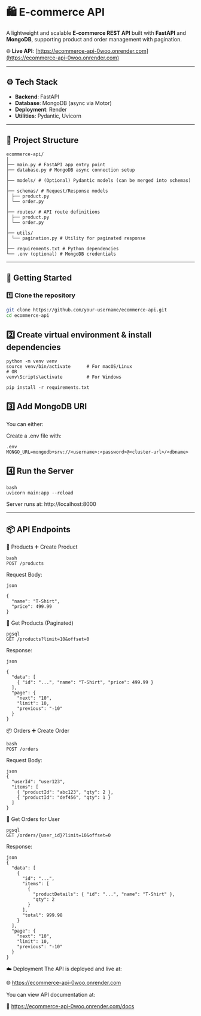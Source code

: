 # 🛍️ E-commerce API

A lightweight and scalable **E-commerce REST API** built with **FastAPI** and **MongoDB**, supporting product and order management with pagination.

🌐 **Live API**: [https://ecommerce-api-0woo.onrender.com](https://ecommerce-api-0woo.onrender.com)

---

## ⚙️ Tech Stack

- **Backend**: FastAPI
- **Database**: MongoDB (async via Motor)
- **Deployment**: Render
- **Utilities**: Pydantic, Uvicorn

---

## 📂 Project Structure
```
ecommerce-api/
│
├── main.py # FastAPI app entry point
├── database.py # MongoDB async connection setup
│
├── models/ # (Optional) Pydantic models (can be merged into schemas)
│
├── schemas/ # Request/Response models
│ ├── product.py
│ └── order.py
│
├── routes/ # API route definitions
│ ├── product.py
│ └── order.py
│
├── utils/
│ └── pagination.py # Utility for paginated response
│
├── requirements.txt # Python dependencies
└── .env (optional) # MongoDB credentials
```
---

## 🚀 Getting Started

### 1️⃣ Clone the repository

```bash
git clone https://github.com/your-username/ecommerce-api.git
cd ecommerce-api

```
## 2️⃣ Create virtual environment & install dependencies
```
python -m venv venv
source venv/bin/activate      # For macOS/Linux
# OR
venv\Scripts\activate         # For Windows

pip install -r requirements.txt
```
## 3️⃣ Add MongoDB URI
You can either:

Create a .env file with:
```
.env
MONGO_URL=mongodb+srv://<username>:<password>@<cluster-url>/<dbname>
```

## 4️⃣ Run the Server
```
bash
uvicorn main:app --reload
```
Server runs at: http://localhost:8000

---
## 📦 API Endpoints
📘 Products
➕ Create Product
```
bash
POST /products
```
Request Body:
```
json

{
  "name": "T-Shirt",
  "price": 499.99
}
```
📄 Get Products (Paginated)
```
pgsql
GET /products?limit=10&offset=0
```
Response:
```
json

{
  "data": [
    { "id": "...", "name": "T-Shirt", "price": 499.99 }
  ],
  "page": {
    "next": "10",
    "limit": 10,
    "previous": "-10"
  }
}
```
📦 Orders
➕ Create Order
```
bash
POST /orders
```
Request Body:
```
json
{
  "userId": "user123",
  "items": [
    { "productId": "abc123", "qty": 2 },
    { "productId": "def456", "qty": 1 }
  ]
}
```
📄 Get Orders for User
```
pgsql
GET /orders/{user_id}?limit=10&offset=0
```
Response:
```
json
{
  "data": [
    {
      "id": "...",
      "items": [
        {
          "productDetails": { "id": "...", "name": "T-Shirt" },
          "qty": 2
        }
      ],
      "total": 999.98
    }
  ],
  "page": {
    "next": "10",
    "limit": 10,
    "previous": "-10"
  }
}
```


☁️ Deployment
The API is deployed and live at:

🌐 https://ecommerce-api-0woo.onrender.com

You can view API documentation at:

📄 https://ecommerce-api-0woo.onrender.com/docs
